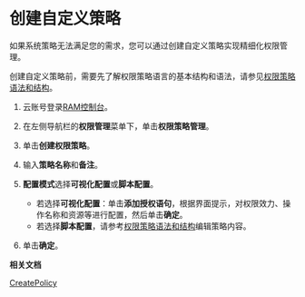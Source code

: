 # 创建自定义策略

如果系统策略无法满足您的需求，您可以通过创建自定义策略实现精细化权限管理。

创建自定义策略前，需要先了解权限策略语言的基本结构和语法，请参见[权限策略语法和结构](/intl.zh-CN/权限策略管理/权限策略语言/权限策略语法和结构.md)。

1.  云账号登录[RAM控制台](https://ram.console.aliyun.com/)。

2.  在左侧导航栏的**权限管理**菜单下，单击**权限策略管理**。

3.  单击**创建权限策略**。

4.  输入**策略名称**和**备注**。

5.  **配置模式**选择**可视化配置**或**脚本配置**。

    -   若选择**可视化配置**：单击**添加授权语句**，根据界面提示，对权限效力、操作名称和资源等进行配置，然后单击**确定**。
    -   若选择**脚本配置**，请参考[权限策略语法和结构](/intl.zh-CN/权限策略管理/权限策略语言/权限策略语法和结构.md)编辑策略内容。
6.  单击**确定**。


**相关文档**  


[CreatePolicy](/intl.zh-CN/API参考（RAM）/权限策略管理接口/CreatePolicy.md)

